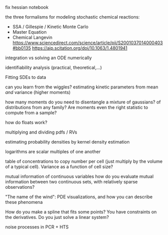 
fix hessian notebook


the three formalisms for modeling stochastic chemical reactions:
- SSA / Gillespie / Kinetic Monte Carlo
- Master Equation
- Chemical Langevin
https://www.sciencedirect.com/science/article/pii/S2001037014000403#bb0135
https://aip.scitation.org/doi/10.1063/1.4801941

integration vs solving an ODE numerically

identifiability analysis (practical, theoretical,...)

Fitting SDEs to data

can you learn from the wiggles? estimating kinetic parameters from mean _and_ variance (higher moments)


how many moments do you need to disentangle a mixture of gaussians? of distributions from any family? Are moments even the right statistic to compute from a sample?

how do floats work?

multiplying and dividing pdfs / RVs

estimating probability densities by kernel density estimation

logarithms are scalar multiples of one another

table of concentrations to copy number per cell (just multiply by the volume of a typical cell). Variance as a function of cell size?





mutual information of continuous variables
how do you evaluate mutual information between two continuous sets, with relatively sparse observations?

"The name of the wind": PDE visualizations, and how you can describe these phenomena

How do you make a spline that fits some points? You have constraints on the derivatives. Do you just solve a linear system?



noise processes in PCR + HTS







